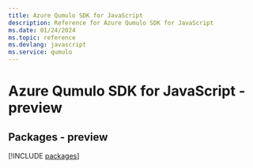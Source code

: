 ```yaml
---
title: Azure Qumulo SDK for JavaScript
description: Reference for Azure Qumulo SDK for JavaScript
ms.date: 01/24/2024
ms.topic: reference
ms.devlang: javascript
ms.service: qumulo
---
```

# Azure Qumulo SDK for JavaScript - preview
## Packages - preview
[!INCLUDE [packages](qumulo-index.md)]